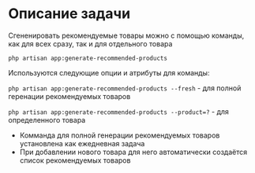 # Описание задачи

Сгененировать рекомендуемые товары можно с помощью команды, как для всех сразу, так и для отдельного товара

`php artisan app:generate-recommended-products`

Используются следующие опции и атрибуты для команды:

`php artisan app:generate-recommended-products --fresh` - для полной геренации рекомендуемых товаров

`php artisan app:generate-recommended-products --product=?` - для определенного товара

- Комманда для полной генерации рекомендуемых товаров установлена как ежедневная задача
- При добавлении нового товара для него автоматически создаётся список рекомендуемых товаров
